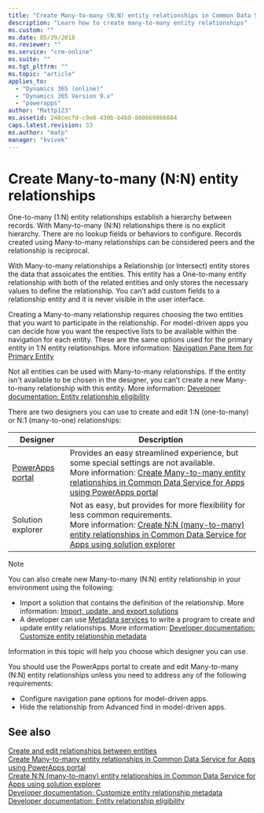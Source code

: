 ```yaml
---
title: "Create Many-to-many (N:N) entity relationships in Common Data Service for Apps | MicrosoftDocs"
description: "Learn how to create many-to-many entity relationships"
ms.custom: ""
ms.date: 05/29/2018
ms.reviewer: ""
ms.service: "crm-online"
ms.suite: ""
ms.tgt_pltfrm: ""
ms.topic: "article"
applies_to: 
  - "Dynamics 365 (online)"
  - "Dynamics 365 Version 9.x"
  - "powerapps"
author: "Mattp123"
ms.assetid: 248cecfd-c9e8-430b-b4b0-860669866084
caps.latest.revision: 33
ms.author: "matp"
manager: "kvivek"
---
```

# Create Many-to-many (N:N) entity relationships

One-to-many (1:N) entity relationships establish a hierarchy between records. With Many-to-many (N:N) relationships there is no explicit hierarchy. There are no lookup fields or behaviors to configure. Records created using Many-to-many relationships can be considered peers and the relationship is reciprocal.  
  
With Many-to-many relationships a Relationship (or Intersect) entity stores the data that assoicates the entities. This entity has a One-to-many entity relationship with both of the related entities and only stores the necessary values to define the relationship. You can’t add custom fields to a relationship entity and it is never visible in the user interface. 
  
Creating a Many-to-many relationship requires choosing the two entities that you want to participate in the relationship. For model-driven apps you can decide how you want the respective lists to be available within the navigation for each entity. These are the same options used for the primary entity in 1:N entity relationships. More information:  [Navigation Pane Item for Primary Entity](create-edit-1n-relationships-solution-explorer.md#navigation-pane-item-for-primary-entity)
  
Not all entities can be used with Many-to-many relationships. If the entity isn't available to be chosen in the designer, you can’t create a new Many-to-many relationship with this entity. More information: [Developer documentation: Entity relationship eligibility](https://docs.microsoft.com/dynamics365/customer-engagement/developer/entity-relationship-eligibility)

There are two designers you can use to create and edit 1:N (one-to-many) or N:1 (many-to-one) relationships:

|Designer| Description|
|--|--|
|[PowerApps portal](https://web.powerapps.com)|Provides an easy streamlined experience, but some special settings are not available.<br />More information: [Create Many-to-many entity relationships in Common Data Service for Apps using PowerApps portal](create-edit-nn-relationships-portal.md)|
|Solution explorer|Not as easy, but provides for more flexibility for less common requirements.<br />More information: [Create N:N (many-to-many) entity relationships in Common Data Service for Apps using solution explorer](create-edit-nn-relationships-solution-explorer.md) |

> [!NOTE]
> You can also create new Many-to-many (N:N) entity relationship in your environment using the following:
> - Import a solution that contains the definition of the relationship. More information: [Import, update, and export solutions](import-update-export-solutions.md)
> - A developer can use [Metadata services](../../developer/common-data-service/use-web-services.md#metadata-services) to write a program to create and update entity relationships. More information: [Developer documentation: Customize entity relationship metadata](https://docs.microsoft.com/dynamics365/customer-engagement/developer/customize-entity-relationship-metadata)

Information in this topic will help you choose which designer you can use. 

You should use the PowerApps portal to create and edit Many-to-many (N:N) entity relationships unless you need to address any of the following requirements:

- Configure navigation pane options for model-driven apps.
- Hide the relationship from Advanced find in model-driven apps.

## See also

[Create and edit relationships between entities](create-edit-entity-relationships.md)<br />
[Create Many-to-many entity relationships in Common Data Service for Apps using PowerApps portal](create-edit-nn-relationships-portal.md)<br />
[Create N:N (many-to-many) entity relationships in Common Data Service for Apps using solution explorer](create-edit-nn-relationships-solution-explorer.md)<br />
[Developer documentation: Customize entity relationship metadata](https://docs.microsoft.com/dynamics365/customer-engagement/developer/customize-entity-relationship-metadata)<br />
[Developer documentation: Entity relationship eligibility](https://docs.microsoft.com/dynamics365/customer-engagement/developer/entity-relationship-eligibility)